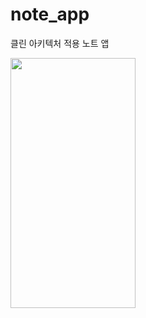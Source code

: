 # note_app
클린 아키텍처 적용 노트 앱

<img src="https://user-images.githubusercontent.com/103499251/209265254-6459d69d-089f-47d1-9dad-7c3bc01f75ba.gif" width="200" height="400"/>
